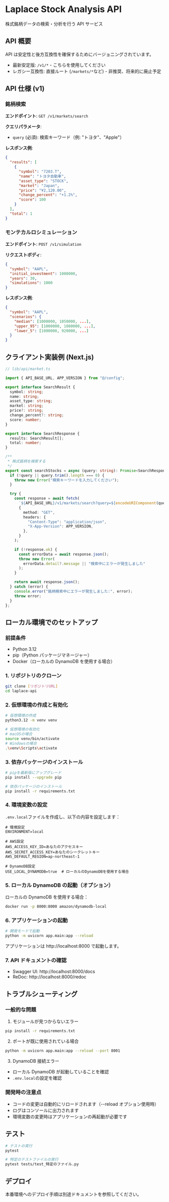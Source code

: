 # Laplace Stock Analysis API

株式銘柄データの検索・分析を行う API サービス

## API 概要

API は安定性と後方互換性を確保するためにバージョニングされています。

- 最新安定版: `/v1/*` - こちらを使用してください
- レガシー互換性: 直接ルート (`/markets/*`など) - 非推奨、将来的に廃止予定

## API 仕様 (v1)

### 銘柄検索

**エンドポイント**: `GET /v1/markets/search`

**クエリパラメータ**:

- `query` (必須): 検索キーワード（例: "トヨタ"、"Apple"）

**レスポンス例**:

```json
{
  "results": [
    {
      "symbol": "7203.T",
      "name": "トヨタ自動車",
      "asset_type": "STOCK",
      "market": "Japan",
      "price": "¥2,120.00",
      "change_percent": "+1.2%",
      "score": 100
    }
  ],
  "total": 1
}
```

### モンテカルロシミュレーション

**エンドポイント**: `POST /v1/simulation`

**リクエストボディ**:

```json
{
  "symbol": "AAPL",
  "initial_investment": 1000000,
  "years": 30,
  "simulations": 1000
}
```

**レスポンス例**:

```json
{
  "symbol": "AAPL",
  "scenarios": {
    "median": [1000000, 1050000, ...],
    "upper_95": [1000000, 1080000, ...],
    "lower_5": [1000000, 920000, ...]
  }
}
```

## クライアント実装例 (Next.js)

```typescript
// lib/api/market.ts

import { API_BASE_URL, APP_VERSION } from "@/config";

export interface SearchResult {
  symbol: string;
  name: string;
  asset_type: string;
  market: string;
  price?: string;
  change_percent?: string;
  score: number;
}

export interface SearchResponse {
  results: SearchResult[];
  total: number;
}

/**
 * 株式銘柄を検索する
 */
export const searchStocks = async (query: string): Promise<SearchResponse> => {
  if (!query || query.trim().length === 0) {
    throw new Error("検索キーワードを入力してください");
  }

  try {
    const response = await fetch(
      `${API_BASE_URL}/v1/markets/search?query=${encodeURIComponent(query)}`,
      {
        method: "GET",
        headers: {
          "Content-Type": "application/json",
          "X-App-Version": APP_VERSION,
        },
      }
    );

    if (!response.ok) {
      const errorData = await response.json();
      throw new Error(
        errorData.detail?.message || "検索中にエラーが発生しました"
      );
    }

    return await response.json();
  } catch (error) {
    console.error("銘柄検索中にエラーが発生しました:", error);
    throw error;
  }
};
```

## ローカル環境でのセットアップ

### 前提条件

- Python 3.12
- pip（Python パッケージマネージャー）
- Docker（ローカルの DynamoDB を使用する場合）

### 1. リポジトリのクローン

```bash
git clone [リポジトリURL]
cd laplace-api
```

### 2. 仮想環境の作成と有効化

```bash
# 仮想環境の作成
python3.12 -m venv venv

# 仮想環境の有効化
# macOSの場合
source venv/bin/activate
# Windowsの場合
.\venv\Scripts\activate
```

### 3. 依存パッケージのインストール

```bash
# pipを最新版にアップグレード
pip install --upgrade pip

# 依存パッケージのインストール
pip install -r requirements.txt
```

### 4. 環境変数の設定

`.env.local`ファイルを作成し、以下の内容を設定します：

```env
# 環境設定
ENVIRONMENT=local

# AWS設定
AWS_ACCESS_KEY_ID=あなたのアクセスキー
AWS_SECRET_ACCESS_KEY=あなたのシークレットキー
AWS_DEFAULT_REGION=ap-northeast-1

# DynamoDB設定
USE_LOCAL_DYNAMODB=true  # ローカルのDynamoDBを使用する場合
```

### 5. ローカル DynamoDB の起動（オプション）

ローカルの DynamoDB を使用する場合：

```bash
docker run -p 8000:8000 amazon/dynamodb-local
```

### 6. アプリケーションの起動

```bash
# 開発モードで起動
python -m uvicorn app.main:app --reload
```

アプリケーションは http://localhost:8000 で起動します。

### 7. API ドキュメントの確認

- Swagger UI: http://localhost:8000/docs
- ReDoc: http://localhost:8000/redoc

## トラブルシューティング

### 一般的な問題

1. モジュールが見つからないエラー

```bash
pip install -r requirements.txt
```

2. ポートが既に使用されている場合

```bash
python -m uvicorn app.main:app --reload --port 8001
```

3. DynamoDB 接続エラー

- ローカル DynamoDB が起動していることを確認
- `.env.local`の設定を確認

### 開発時の注意点

- コードの変更は自動的にリロードされます（--reload オプション使用時）
- ログはコンソールに出力されます
- 環境変数の変更時はアプリケーションの再起動が必要です

## テスト

```bash
# テストの実行
pytest

# 特定のテストファイルの実行
pytest tests/test_特定のファイル.py
```

## デプロイ

本番環境へのデプロイ手順は別途ドキュメントを参照してください。
